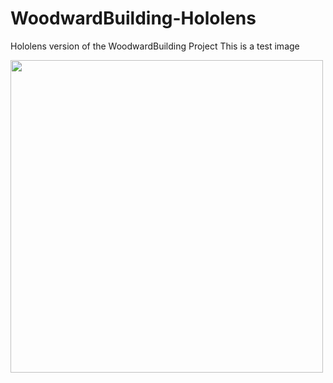 # WoodwardBuilding-Hololens
Hololens version of the WoodwardBuilding Project
This is a test image

<img src = "https://i1.wp.com/technology.amis.nl/wp-content/uploads/2016/12/f52a1f76-0640-4a37-a650-51b0902f84271.jpg?fit=1600%2C600&ssl=1" width = 500>
